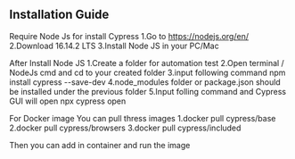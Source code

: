 Installation Guide
------------------------------------------------------------
Require Node Js for install Cypress
1.Go to https://nodejs.org/en/ 
2.Download 16.14.2 LTS
3.Install Node JS in your PC/Mac

After Install Node JS
1.Create a folder for automation test
2.Open terminal / NodeJs cmd and cd to your created folder
3.input following command
  npm install cypress --save-dev 
4.node_modules folder or package.json should be installed under the previous folder
5.Input folling command and Cypress GUI will open
  npx cypress open 

For Docker image
You can pull thress images
1.docker pull cypress/base
2.docker pull cypress/browsers
3.docker pull cypress/included

Then you can add in container and run the image